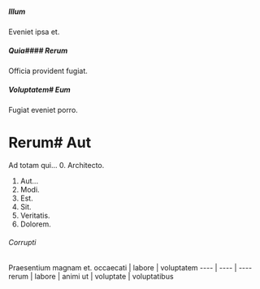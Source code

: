 ##### Illum
Eveniet ipsa et.
##### Quia#### Rerum
Officia provident fugiat.
##### Voluptatem# Eum
Fugiat eveniet porro.
# Rerum# Aut
Ad totam qui...
0. Architecto. 
1. Aut...
2. Modi. 
3. Est. 
4. Sit. 
5. Veritatis. 
6. Dolorem. 
###### Corrupti
Praesentium magnam et.
occaecati | labore | voluptatem
---- | ---- | ----
rerum | labore | animi
ut | voluptate | voluptatibus